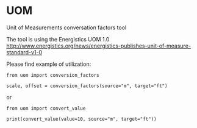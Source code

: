 # UOM
Unit of Measurements conversation factors tool

The tool is using the Energistics UOM 1.0
http://www.energistics.org/news/energistics-publishes-unit-of-measure-standard-v1-0

Please find example of utilization:
```
from uom import conversion_factors

scale, offset = conversion_factors(source="m", target="ft")
```
or
```
from uom import convert_value

print(convert_value(value=10, source="m", target="ft"))
```

